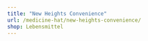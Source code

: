 ```yaml
---
title: "New Heights Convenience"
url: /medicine-hat/new-heights-convenience/
shop: Lebensmittel
---
```

